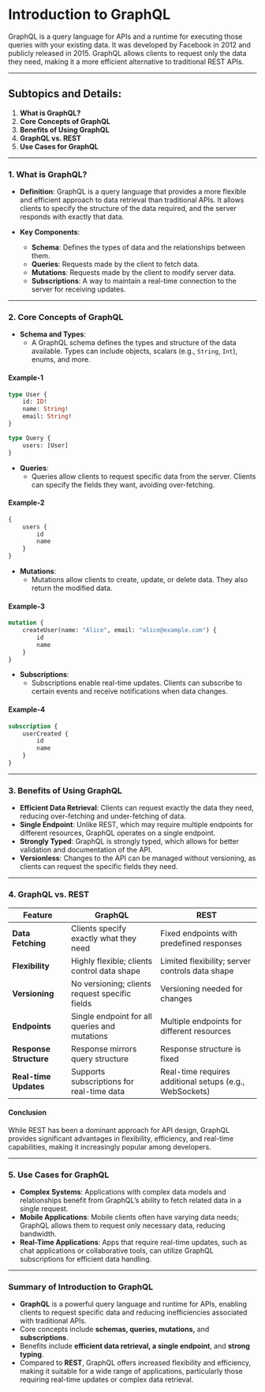 # **Introduction to GraphQL**

GraphQL is a query language for APIs and a runtime for executing those queries with your existing data. It was developed by Facebook in 2012 and publicly released in 2015. GraphQL allows clients to request only the data they need, making it a more efficient alternative to traditional REST APIs.

---

## **Subtopics and Details:**

1. **What is GraphQL?**
2. **Core Concepts of GraphQL**
3. **Benefits of Using GraphQL**
4. **GraphQL vs. REST**
5. **Use Cases for GraphQL**

---

### **1. What is GraphQL?**

- **Definition**: GraphQL is a query language that provides a more flexible and efficient approach to data retrieval than traditional APIs. It allows clients to specify the structure of the data required, and the server responds with exactly that data.

- **Key Components**:
  - **Schema**: Defines the types of data and the relationships between them.
  - **Queries**: Requests made by the client to fetch data.
  - **Mutations**: Requests made by the client to modify server data.
  - **Subscriptions**: A way to maintain a real-time connection to the server for receiving updates.

---

### **2. Core Concepts of GraphQL**

- **Schema and Types**:
  - A GraphQL schema defines the types and structure of the data available. Types can include objects, scalars (e.g., `String`, `Int`), enums, and more.

#### **Example-1**

```graphql
type User {
    id: ID!
    name: String!
    email: String!
}

type Query {
    users: [User]
}
```

- **Queries**:
  - Queries allow clients to request specific data from the server. Clients can specify the fields they want, avoiding over-fetching.

#### **Example-2**

```graphql
{
    users {
        id
        name
    }
}
```

- **Mutations**:
  - Mutations allow clients to create, update, or delete data. They also return the modified data.

#### **Example-3**

```graphql
mutation {
    createUser(name: "Alice", email: "alice@example.com") {
        id
        name
    }
}
```

- **Subscriptions**:
  - Subscriptions enable real-time updates. Clients can subscribe to certain events and receive notifications when data changes.

#### **Example-4**

```graphql
subscription {
    userCreated {
        id
        name
    }
}
```

---

### **3. Benefits of Using GraphQL**

- **Efficient Data Retrieval**: Clients can request exactly the data they need, reducing over-fetching and under-fetching of data.
- **Single Endpoint**: Unlike REST, which may require multiple endpoints for different resources, GraphQL operates on a single endpoint.
- **Strongly Typed**: GraphQL is strongly typed, which allows for better validation and documentation of the API.
- **Versionless**: Changes to the API can be managed without versioning, as clients can request the specific fields they need.

---

### **4. GraphQL vs. REST**

| Feature                   | GraphQL                                        | REST                                        |
|---------------------------|------------------------------------------------|---------------------------------------------|
| **Data Fetching**         | Clients specify exactly what they need         | Fixed endpoints with predefined responses    |
| **Flexibility**           | Highly flexible; clients control data shape    | Limited flexibility; server controls data shape |
| **Versioning**            | No versioning; clients request specific fields  | Versioning needed for changes                |
| **Endpoints**             | Single endpoint for all queries and mutations   | Multiple endpoints for different resources    |
| **Response Structure**    | Response mirrors query structure                | Response structure is fixed                  |
| **Real-time Updates**     | Supports subscriptions for real-time data       | Real-time requires additional setups (e.g., WebSockets) |

#### **Conclusion**

While REST has been a dominant approach for API design, GraphQL provides significant advantages in flexibility, efficiency, and real-time capabilities, making it increasingly popular among developers.

---

### **5. Use Cases for GraphQL**

- **Complex Systems**: Applications with complex data models and relationships benefit from GraphQL’s ability to fetch related data in a single request.
- **Mobile Applications**: Mobile clients often have varying data needs; GraphQL allows them to request only necessary data, reducing bandwidth.
- **Real-Time Applications**: Apps that require real-time updates, such as chat applications or collaborative tools, can utilize GraphQL subscriptions for efficient data handling.

---

### **Summary of Introduction to GraphQL**

- **GraphQL** is a powerful query language and runtime for APIs, enabling clients to request specific data and reducing inefficiencies associated with traditional APIs.
- Core concepts include **schemas, queries, mutations,** and **subscriptions**.
- Benefits include **efficient data retrieval, a single endpoint**, and **strong typing**.
- Compared to **REST**, GraphQL offers increased flexibility and efficiency, making it suitable for a wide range of applications, particularly those requiring real-time updates or complex data retrieval.
